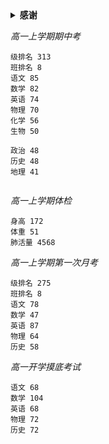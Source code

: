 <details>
  <summary><b>感谢</b></summary>
谢谢你的关心，共同进步！
</details>  
  
*高一上学期期中考*    
```
级排名 313
班排名 8
语文 85
数学 82
英语 74
物理 70
化学 56
生物 50

政治 48
历史 48
地理 41
 
```
  
*高一上学期体检*  
```
身高 172
体重 51
肺活量 4568
```


*高一上学期第一次月考*    
```
级排名 275
班排名 8
语文 78
数学 47
英语 87
物理 64
历史 58
```

*高一开学摸底考试*  
```
语文 68
数学 104
英语 68
物理 72
历史 72
```



